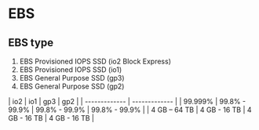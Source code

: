 # EBS 

## EBS type
1. EBS Provisioned IOPS SSD (io2 Block Express)
2. EBS Provisioned IOPS SSD (io1)
3. EBS General Purpose SSD (gp3)
4. EBS General Purpose SSD (gp2)



| io2  | io1 | gp3  | gp2 |
| ------------- | ------------- |
| 99.999%  | 99.8% - 99.9%  | 99.8% - 99.9%  | 99.8% - 99.9%  |
| 4 GB – 64 TB  | 4 GB - 16 TB  | 4 GB - 16 TB  | 4 GB - 16 TB  |
